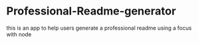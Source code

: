 # Professional-Readme-generator
this is an app to help users generate a professional readme using a focus with node
